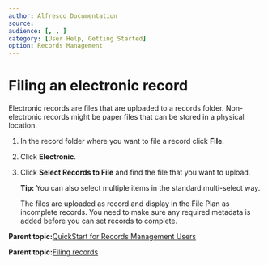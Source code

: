 ```yaml
---
author: Alfresco Documentation
source: 
audience: [, , ]
category: [User Help, Getting Started]
option: Records Management
---
```


# Filing an electronic record

Electronic records are files that are uploaded to a records folder. Non-electronic records might be paper files that can be stored in a physical location.

1.  In the record folder where you want to file a record click **File**.

2.  Click **Electronic**.

3.  Click **Select Records to File** and find the file that you want to upload.

    **Tip:** You can also select multiple items in the standard multi-select way.

    The files are uploaded as record and display in the File Plan as incomplete records. You need to make sure any required metadata is added before you can set records to complete.


  

**Parent topic:**[QuickStart for Records Management Users](../concepts/rm-gs-users.md)

**Parent topic:**[Filing records](../concepts/rm-records-overview.md)

